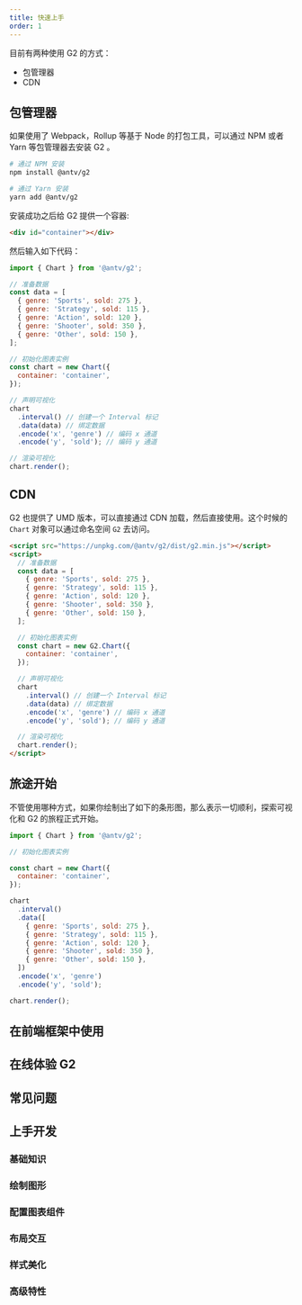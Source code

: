 ```yaml
---
title: 快速上手
order: 1
---
```


目前有两种使用 G2 的方式：

- 包管理器
- CDN

## 包管理器

如果使用了 Webpack，Rollup 等基于 Node 的打包工具，可以通过 NPM 或者 Yarn 等包管理器去安装 G2 。

```bash
# 通过 NPM 安装
npm install @antv/g2
```

```bash
# 通过 Yarn 安装
yarn add @antv/g2
```

安装成功之后给 G2 提供一个容器:

```html
<div id="container"></div>
```

然后输入如下代码：

```js
import { Chart } from '@antv/g2';

// 准备数据
const data = [
  { genre: 'Sports', sold: 275 },
  { genre: 'Strategy', sold: 115 },
  { genre: 'Action', sold: 120 },
  { genre: 'Shooter', sold: 350 },
  { genre: 'Other', sold: 150 },
];

// 初始化图表实例
const chart = new Chart({
  container: 'container',
});

// 声明可视化
chart
  .interval() // 创建一个 Interval 标记
  .data(data) // 绑定数据
  .encode('x', 'genre') // 编码 x 通道
  .encode('y', 'sold'); // 编码 y 通道

// 渲染可视化
chart.render();
```

## CDN

G2 也提供了 UMD 版本，可以直接通过 CDN 加载，然后直接使用。这个时候的 `Chart` 对象可以通过命名空间 `G2` 去访问。

```html
<script src="https://unpkg.com/@antv/g2/dist/g2.min.js"></script>
<script>
  // 准备数据
  const data = [
    { genre: 'Sports', sold: 275 },
    { genre: 'Strategy', sold: 115 },
    { genre: 'Action', sold: 120 },
    { genre: 'Shooter', sold: 350 },
    { genre: 'Other', sold: 150 },
  ];

  // 初始化图表实例
  const chart = new G2.Chart({
    container: 'container',
  });

  // 声明可视化
  chart
    .interval() // 创建一个 Interval 标记
    .data(data) // 绑定数据
    .encode('x', 'genre') // 编码 x 通道
    .encode('y', 'sold'); // 编码 y 通道

  // 渲染可视化
  chart.render();
</script>
```

## 旅途开始

不管使用哪种方式，如果你绘制出了如下的条形图，那么表示一切顺利，探索可视化和 G2 的旅程正式开始。

```js | ob { pin:false, inject: true }
import { Chart } from '@antv/g2';

// 初始化图表实例

const chart = new Chart({
  container: 'container',
});

chart
  .interval()
  .data([
    { genre: 'Sports', sold: 275 },
    { genre: 'Strategy', sold: 115 },
    { genre: 'Action', sold: 120 },
    { genre: 'Shooter', sold: 350 },
    { genre: 'Other', sold: 150 },
  ])
  .encode('x', 'genre')
  .encode('y', 'sold');

chart.render();
```

## 在前端框架中使用

<Card title="在 React 中使用 G2" description="G2 提供了在 React 中使用的完整指南，包括组件封装、数据绑定、状态管理等最佳实践和示例代码" href="/manual/introduction/use-in-framework#react" width="45%"></Card>
<Card title="在 Vue 中使用 G2" description="G2 提供了在 Vue2、Vue3 中使用的方法指南，支持选项式 API 和组合式 API，附带完整的示例代码参考" href="/manual/introduction/use-in-framework#vue" width="45%"></Card>

## 在线体验 G2

<Card title="图表示例" description="浏览超过 100+ 图表示例，涵盖柱状图、折线图、饼图、散点图等多种类型，无需任何环境配置即可在线体验 G2 的强大功能" href="/examples" cover="https://mdn.alipayobjects.com/huamei_qa8qxu/afts/img/A*yzh-S5AM5IEAAAAAAAAAAAAADmJ7AQ/original" width="45%"></Card>
<Card title="图表介绍" description="涵盖 40+ 种图表类型的详细介绍，包含图表基础知识和适用场景分析，帮助您快速找到最适合的图表类型，是新手入门的最佳指南" href="/charts/overview" cover="https://mdn.alipayobjects.com/huamei_qa8qxu/afts/img/A*tE0qTZpnRr4AAAAAUZAAAAgAemJ7AQ/original" width="45%"></Card>

## 常见问题

<Card title="常见问题 FAQ" description="遇到问题？查看我们整理的常见问题和解决方案，包括安装、配置、API 使用等方面的疑难解答，快速解决开发中的问题" href="/manual/faq" width="45%"></Card>

## 上手开发

### 基础知识

<Card title="G2 图表组成" description="为了更好地使用 G2 进行数据可视化，我们需要了解 G2 图表的组成以及相关概念，以及图表布局的知识" href="/manual/core/chart/chart-component" width="30%"></Card>
<Card title="图表生命周期" description="Chart 对象的基础使用和生命周期管理，包括创建图表实例、配置全局选项、挂载图表、渲染图表、更新图表以及图表的清空和销毁 " href="/manual/core/chart/chart-lifecycle" width="30%"   ></Card>
<Card title="图表 API" description="完整的 API 参考文档，轻松完成创建可视化、渲染图表、获取实例、触发事件等操作，还可以通过链式调用 API 来配置图表" href="/manual/api" width="30%"></Card>

### 绘制图形

<Card title="图形标记（Mark）" description="G2 绘图的基础单元，包括点、线、面、文字等 30+ 种标记类型，任何图表都可以由一个或多个标记组合而成" href="/manual/core/mark/overview" width="30%"></Card>
<Card title="数据配置和数据转换（Data）" description="支持内联数组、远程 URL、JSON/CSV 格式便捷配置数据源，并且支持 filter、join、kde等多种数据转换，在绘图前轻松进行数据预处理" href="/manual/core/data/overview" width="30%"></Card>
<Card title="编码映射（Encode）" description="将数据属性映射到视觉通道（位置、颜色、大小、形状等），是连接数据和图形的关键桥梁" href="/manual/core/encode" width="30%"></Card>

<Card title="视图（View）" description="图表的核心组成单元，用于承载和组织多个标记，统一管理数据、坐标系、交互、样式等配置" href="/manual/core/view" width="30%"></Card>
<Card title="比例尺（Scale）" description="将抽象数据映射为视觉数据的桥梁，提供线性、对数、时间等多种类型，决定数据如何被可视化呈现" href="/manual/core/scale/overview" width="30%"></Card>
<Card title="标记转换（Transform）" description="和数据预处理不同，标记转换提供绘制中转换，包括堆叠、筛选、聚合、排序、分组、扰动等多种变换方式，支持复杂的数据分析和图形优化" href="/manual/core/transform/overview" width="30%"></Card>

### 配置图表组件

<Card title="坐标轴（Axis）" description="图表的尺子，建立数据与视觉位置的映射关系，通过刻度、刻度值标签、网格线等元素帮助用户把数据数字和图表位置对应起来，可以通过配置格式化刻度值，调整刻度值标签位置等" cover="https://mdn.alipayobjects.com/huamei_qa8qxu/afts/img/A*NlP_QJ0Ux0EAAAAATIAAAAgAemJ7AQ/original" href="/manual/component/axis" width="30%"></Card>
<Card title="图例（Legend）" description="图表的辅助元素，使用颜色、大小、形状区分不同数据类型，是非空间通道（color、opacity、size、shape）对应比例尺的可视化，支持数据筛选和交互" cover="https://mdn.alipayobjects.com/huamei_qa8qxu/afts/img/A*ZYtvSoUX-q4AAAAARFAAAAgAemJ7AQ/original" href="/manual/component/legend" width="30%"></Card>
<Card title="标题（Title）" description="指定图表的标题内容，一句话展示图表概要信息，由主标题和副标题两部分组成，可通过调整文本样式进行定制，默认无标题" cover="https://mdn.alipayobjects.com/huamei_qa8qxu/afts/img/A*pSo8Q5pctIcAAAAAQ1AAAAgAemJ7AQ/original" href="/manual/component/title" width="30%"></Card>

<Card title="滚动条（Scrollbar）" description="解决图表信息过于密集无法完全展示的问题，当内容超出显示区域时使用，可与 x 或 y 通道绑定，控制显示的部分内容，默认关闭" cover="https://mdn.alipayobjects.com/huamei_qa8qxu/afts/img/A*5fKuRbs5510AAAAAQOAAAAgAemJ7AQ/original" href="/manual/component/scrollbar" width="30%"></Card>
<Card title="缩略轴（Slider）" description="辅助看数据的组件，将大量数据浓缩到一个轴上，既可宏观看数据全貌又可微观看片段，支持拖拽观察数据在一定区间内的演变，适用于大数据量场景" cover="https://mdn.alipayobjects.com/huamei_qa8qxu/afts/img/A*Q3EASpc7jmwAAAAAQ0AAAAgAemJ7AQ/original" href="/manual/component/slider" width="30%"></Card>
<Card title="提示信息（Tooltip）" description="图表交互的核心组件之一，动态展示数据点详细信息（数值、百分比等），支持鼠标悬停、点击、触摸等多种触发方式，增强图表的交互性和可读性" cover="https://mdn.alipayobjects.com/huamei_qa8qxu/afts/img/A*K5iUTrYme5QAAAAAQpAAAAgAemJ7AQ/original" href="/manual/component/tooltip" width="30%"></Card>

<Card title="数据标签（Label）" description="给图表添加标注的手段，包含数据点、连接线、文本数值等元素，通过简洁文字说明减少误解，强调关键数据或趋势，引导用户关注重要信息" cover="https://mdn.alipayobjects.com/huamei_qa8qxu/afts/img/A*Xp_XSoMgOFIAAAAAanAAAAgAemJ7AQ/original" href="/manual/component/label" width="30%"></Card>

### 布局交互

<Card title="坐标系（Coordinate）" description="管理空间位置映射，支持直角坐标、极坐标、3D 坐标等多种类型，实现不同的可视化布局" href="/manual/core/coordinate/overview" width="30%"></Card>
<Card title="交互（Interaction）" description="提供 20+ 种交互方式，包括悬停提示、刷选高亮、缩放平移等，增强数据探索体验" href="/manual/core/interaction/overview" width="30%"></Card>
<Card title="复合视图（Composition）" description="支持分面、重复、图层等多种组合方式，轻松构建仪表盘、小倍数等复杂布局" href="/manual/core/composition/overview" width="30%"></Card>

### 样式美化

<Card title="样式（Style）" description="精细控制标记和视图的视觉样式，支持填充色、描边、透明度、字体等丰富的样式属性" href="/manual/core/style" width="30%"></Card>
<Card title="颜色映射（Color）" description="提供多种颜色编码方式和内置色板，支持分类颜色、连续颜色、自定义色板等多种配色方案" href="/manual/core/color" width="30%"></Card>
<Card title="主题（Theme）" description="内置 Classic、Academy 等多种主题风格，支持主题定制和扩展，快速统一图表视觉风格" href="/manual/core/theme/overview" width="30%"></Card>

### 高级特性

<Card title="状态管理（State）" description="为图表元素配置 hover、select 等不同状态下的样式，实现丰富的交互反馈效果" href="/manual/core/state" width="30%"></Card>
<Card title="事件处理（Event）" description="监听图表生命周期和用户交互事件，获取点击数据、渲染状态等信息，实现自定义交互逻辑" href="/manual/core/event" width="30%"></Card>
<Card title="动画（Animate）" description="内置 fadeIn、scaleIn、morphing 等多种动画类型，支持入场、更新、退场动画的精细控制" href="/manual/core/animate/overview" width="30%"></Card>
